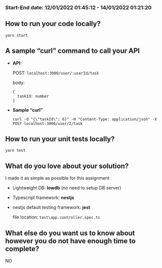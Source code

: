 ### Start-End date: 12/01/2022 01:45:12 - 14/01/2022 01:21:20
## How to run your code locally?
```
yarn start
```
## A sample “curl” command to call your API
- **API:**

  POST: `localhost:3000/user/:userId/task`

  body:
  ```
  {
    taskId: number
  }
  ```

- **Sample “curl”**
  ```
  curl -d "{\"taskId\": 6}" -H "Content-Type: application/json" -X POST localhost:3000/user/2/task
  ```

## How to run your unit tests locally?
```
yarn test
```

## What do you love about your solution?
I made it as simple as possible for this assignment
- Lightweight DB: **lowdb** (no need to setup DB server)

- Typescript framework: **nestjs**

- nestjs default testing framework: **jest**

  file location: `test\app.controller.spec.ts`

## What else do you want us to know about however you do not have enough time to complete?
NO
